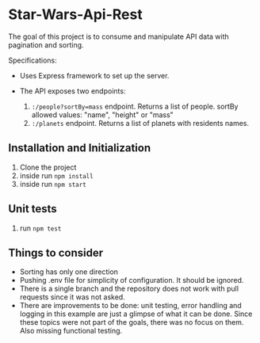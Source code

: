 # Star-Wars-Api-Rest

The goal of this project is to consume and manipulate API data with pagination and sorting.

Specifications:

- Uses Express framework to set up the server.
- The API exposes two endpoints:

  1. `:/people?sortBy=mass` endpoint. Returns a list of people. sortBy allowed values: "name", "height" or "mass"
  2. `:/planets` endpoint. Returns a list of planets with residents names.

## Installation and Initialization

1. Clone the project
2. inside run `npm install`
3. inside run `npm start`

## Unit tests

1. run `npm test`

## Things to consider

- Sorting has only one direction
- Pushing .env file for simplicity of configuration. It should be ignored.
- There is a single branch and the repository does not work with pull requests since it was not asked.
- There are improvements to be done: unit testing, error handling and logging in this example are just a glimpse of what it can be done. Since these topics were not part of the goals, there was no focus on them. Also missing functional testing.
